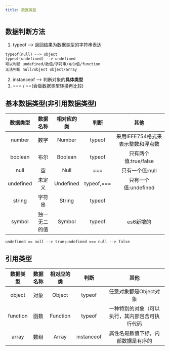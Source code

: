 ```yaml
---
title: 数据类型
---
```


## 数据判断方法

1. typeof --> 返回结果为数据类型的字符串表达
```
typeof(null) --> object
typeof(undefined) --> undefined
可以判断 undefined/数值/字符串/布尔值/function
无法判断 null/object object/array
```
2. instanceof --> 判断对象的**具体类型**
3. === / ==(会做数据类型转换再比较)

## 基本数据类型(非引用数据类型)

| 数据类型  |   数据名称   | 相对应的类 |  判断  |               其他                |
| :-------: | :----------: | :--------: | :----: | :-------------------------------: |
|  number   |     数字     |   Number   | typeof | 采用IEEE754格式来表示整数和浮点数 |
|  boolean  |     布尔     |  Boolean   | typeof |       只有两个值:true/false       |
|   null    |      空      |    Null    |   ===   |          只有一个值:null          |
| undefined |    未定义    | Undefined  |   typeof,===   |       只有一个值:undefined        |
|  string   |    字符串    |   String   |  typeof  |                                   |
|  symbol   | 独一无二的值 |   Symbol   |  typeof  |             es6新增的             |
`undefined == null --> true;undefined === null --> false`



## 引用类型

| 数据类型  | 数据名称 | 相对应的类 |  判断  | 其他 |
| :-------: | :------: | :--------: | :----: | :--: |
|  object   |   对象   |   Object   | typeof |  任意对象都是Object对象   |
| function  |   函数   |  Function  | typeof |  一种特别的对象（可以执行，其内部包含可执行代码    |
|   array   |   数组   |   Array    |     instanceof    |  属性名是数值下标，内部数据是有序的    |
